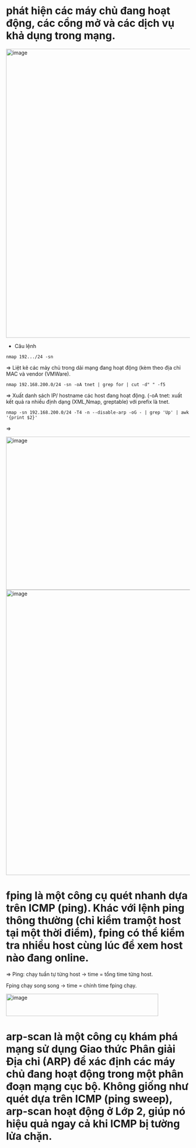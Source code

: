 # phát hiện các máy chủ đang hoạt động, các cổng mở và các dịch vụ khả dụng trong mạng. 

<img width="940" height="789" alt="image" src="https://github.com/user-attachments/assets/e43cf80c-f5e1-4716-a6e5-571c48e673f9" />

- Câu lệnh

`
nmap 192.../24 -sn
`

=> Liệt kê các mảy chủ trong dải mạng đang hoạt động (kèm theo địa chỉ MAC và vendor (VMWare).

`
nmap 192.168.200.0/24 -sn -oA tnet | grep for | cut -d" " -f5
`

=> Xuất danh sách IP/ hostname các host đang hoạt động. (-oA tnet: xuất kết quả ra nhiều định dạng (XML,Nmap, greptable) với prefix là tnet.

`
nmap -sn 192.168.200.0/24 -T4 -n --disable-arp -oG - | grep 'Up' | awk '{print $2}'
`

=> 

<img width="1886" height="418" alt="image" src="https://github.com/user-attachments/assets/b9f25c85-0481-4bb2-b59b-54c3222954e5" />

<img width="932" height="779" alt="image" src="https://github.com/user-attachments/assets/0ada637a-7948-49e4-b7d2-91a12cdb93e4" />

# fping là một công cụ quét nhanh dựa trên ICMP (ping). Khác với lệnh ping thông thường (chỉ kiểm tramột host tại một thời điểm), fping có thể kiểm tra nhiều host cùng lúc để xem host nào đang online.

=> Ping: chạy tuần tự từng host -> time = tổng time từng host.

Fping chạy song song -> time = chính time fping chạy.

<img width="417" height="61" alt="image" src="https://github.com/user-attachments/assets/d5af56e7-768a-4cac-bc9a-ed7cbf03ba1a" />

# arp-scan là một công cụ khám phá mạng sử dụng Giao thức Phân giải Địa chỉ (ARP) để xác định các máy chủ đang hoạt động trong một phân đoạn mạng cục bộ. Không giống như quét dựa trên ICMP (ping sweep), arp-scan hoạt động ở Lớp 2, giúp nó hiệu quả ngay cả khi ICMP bị tường lửa chặn.

